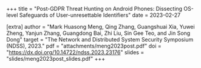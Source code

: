 +++
title = "Post-GDPR Threat Hunting on Android Phones: Dissecting OS-level Safeguards of User-unresettable Identifiers"
date = 2023-02-27

[extra]
author = "Mark Huasong Meng, Qing Zhang, Guangshuai Xia, Yuwei Zheng, Yanjun Zhang, Guangdong Bai, Zhi Liu, Sin Gee Teo, and Jin Song Dong"
target = "The Network and Distributed System Security Symposium (NDSS), 2023."
pdf = "attachments/meng2023post.pdf"
doi = "https://dx.doi.org/10.14722/ndss.2023.23176"
slides = "slides/meng2023post_slides.pdf"
+++
